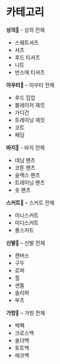 # 카테고리

**상의**:shirt: - 상의 전체
- 스웨트셔츠
- 셔츠
- 후드 티셔츠
- 니트
- 반소매 티셔츠

**아우터**:womans_clothes:
– 아우터 전체
- 후드 집업
- 블레이저 재킷
- 가디건
- 트레이닝 재킷
- 코트
- 패딩

**바지**:jeans: - 바지 전체
- 데님 팬츠
- 코튼 팬츠
- 슬랙스 팬츠
- 트레이닝 팬츠
- 숏 팬츠

**스커트**:dress:
– 스커트 전체
- 미니스커트
- 미디스커트
- 롱스커트

**신발**:shoe:
– 신발 전체
- 캔버스
- 구두
- 로퍼
- 힐
- 샌들
- 슬리퍼
- 부츠

**가방**:handbag:
– 가방 전체
- 백팩
- 크로스백
- 숄더백
- 토트백
- 에코백